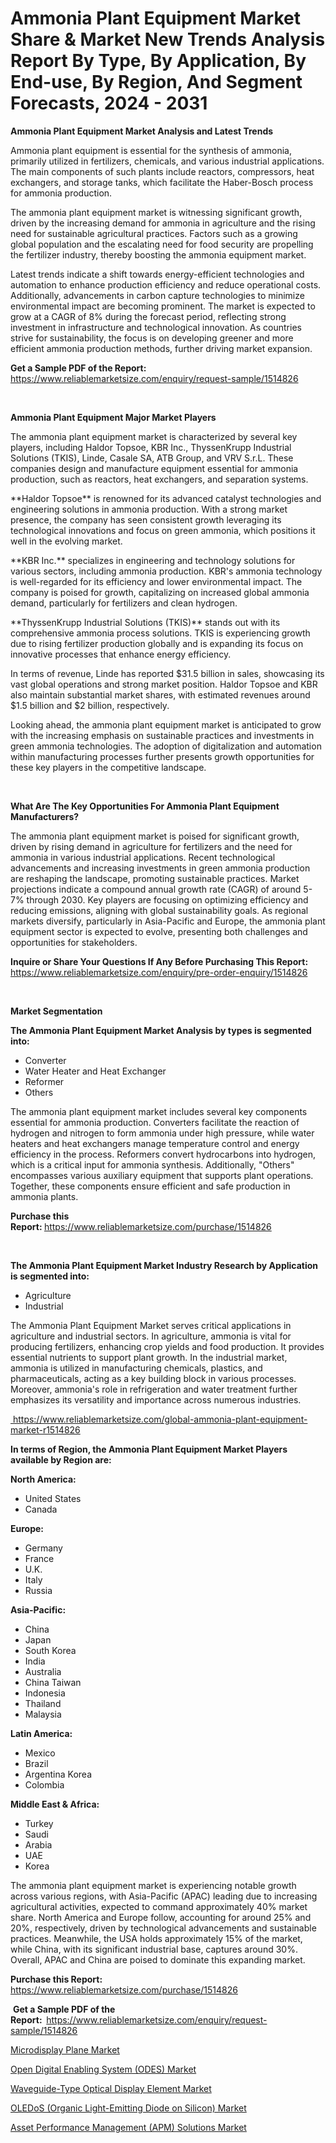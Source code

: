 <p><h1>Ammonia Plant Equipment Market Share & Market New Trends Analysis Report By Type, By Application, By End-use, By Region, And Segment Forecasts, 2024 - 2031</h1></p><p><strong>Ammonia Plant Equipment Market Analysis and Latest Trends</strong></p>
<p><p>Ammonia plant equipment is essential for the synthesis of ammonia, primarily utilized in fertilizers, chemicals, and various industrial applications. The main components of such plants include reactors, compressors, heat exchangers, and storage tanks, which facilitate the Haber-Bosch process for ammonia production. </p><p>The ammonia plant equipment market is witnessing significant growth, driven by the increasing demand for ammonia in agriculture and the rising need for sustainable agricultural practices. Factors such as a growing global population and the escalating need for food security are propelling the fertilizer industry, thereby boosting the ammonia equipment market. </p><p>Latest trends indicate a shift towards energy-efficient technologies and automation to enhance production efficiency and reduce operational costs. Additionally, advancements in carbon capture technologies to minimize environmental impact are becoming prominent. The market is expected to grow at a CAGR of 8% during the forecast period, reflecting strong investment in infrastructure and technological innovation. As countries strive for sustainability, the focus is on developing greener and more efficient ammonia production methods, further driving market expansion.</p></p>
<p><strong>Get a Sample PDF of the Report:&nbsp;</strong> <a href="https://www.reliablemarketsize.com/enquiry/request-sample/1514826?utm_campaign=1591&utm_medium=2&utm_source=Github&utm_content=ia&utm_term=27102024&utm_id=ammonia-plant-equipment">https://www.reliablemarketsize.com/enquiry/request-sample/1514826</a></p>
<p>&nbsp;</p>
<p><strong>Ammonia Plant Equipment Major Market Players</strong></p>
<p><p>The ammonia plant equipment market is characterized by several key players, including Haldor Topsoe, KBR Inc., ThyssenKrupp Industrial Solutions (TKIS), Linde, Casale SA, ATB Group, and VRV S.r.L. These companies design and manufacture equipment essential for ammonia production, such as reactors, heat exchangers, and separation systems.</p><p>**Haldor Topsoe** is renowned for its advanced catalyst technologies and engineering solutions in ammonia production. With a strong market presence, the company has seen consistent growth leveraging its technological innovations and focus on green ammonia, which positions it well in the evolving market.</p><p>**KBR Inc.** specializes in engineering and technology solutions for various sectors, including ammonia production. KBR's ammonia technology is well-regarded for its efficiency and lower environmental impact. The company is poised for growth, capitalizing on increased global ammonia demand, particularly for fertilizers and clean hydrogen.</p><p>**ThyssenKrupp Industrial Solutions (TKIS)** stands out with its comprehensive ammonia process solutions. TKIS is experiencing growth due to rising fertilizer production globally and is expanding its focus on innovative processes that enhance energy efficiency.</p><p>In terms of revenue, Linde has reported $31.5 billion in sales, showcasing its vast global operations and strong market position. Haldor Topsoe and KBR also maintain substantial market shares, with estimated revenues around $1.5 billion and $2 billion, respectively.</p><p>Looking ahead, the ammonia plant equipment market is anticipated to grow with the increasing emphasis on sustainable practices and investments in green ammonia technologies. The adoption of digitalization and automation within manufacturing processes further presents growth opportunities for these key players in the competitive landscape.</p></p>
<p>&nbsp;</p>
<p><strong>What Are The Key Opportunities For Ammonia Plant Equipment Manufacturers?</strong></p>
<p><p>The ammonia plant equipment market is poised for significant growth, driven by rising demand in agriculture for fertilizers and the need for ammonia in various industrial applications. Recent technological advancements and increasing investments in green ammonia production are reshaping the landscape, promoting sustainable practices. Market projections indicate a compound annual growth rate (CAGR) of around 5-7% through 2030. Key players are focusing on optimizing efficiency and reducing emissions, aligning with global sustainability goals. As regional markets diversify, particularly in Asia-Pacific and Europe, the ammonia plant equipment sector is expected to evolve, presenting both challenges and opportunities for stakeholders.</p></p>
<p><strong>Inquire or Share Your Questions If Any Before Purchasing This Report:</strong> <a href="https://www.reliablemarketsize.com/enquiry/pre-order-enquiry/1514826?utm_campaign=1591&utm_medium=2&utm_source=Github&utm_content=ia&utm_term=27102024&utm_id=ammonia-plant-equipment">https://www.reliablemarketsize.com/enquiry/pre-order-enquiry/1514826</a></p>
<p>&nbsp;</p>
<p><strong>Market Segmentation</strong></p>
<p><strong>The Ammonia Plant Equipment Market Analysis by types is segmented into:</strong></p>
<p><ul><li>Converter</li><li>Water Heater and Heat Exchanger</li><li>Reformer</li><li>Others</li></ul></p>
<p><p>The ammonia plant equipment market includes several key components essential for ammonia production. Converters facilitate the reaction of hydrogen and nitrogen to form ammonia under high pressure, while water heaters and heat exchangers manage temperature control and energy efficiency in the process. Reformers convert hydrocarbons into hydrogen, which is a critical input for ammonia synthesis. Additionally, "Others" encompasses various auxiliary equipment that supports plant operations. Together, these components ensure efficient and safe production in ammonia plants.</p></p>
<p><strong>Purchase this Report:&nbsp;</strong><a href="https://www.reliablemarketsize.com/purchase/1514826?utm_campaign=1591&utm_medium=2&utm_source=Github&utm_content=ia&utm_term=27102024&utm_id=ammonia-plant-equipment">https://www.reliablemarketsize.com/purchase/1514826</a></p>
<p>&nbsp;</p>
<p><strong>The Ammonia Plant Equipment Market Industry Research by Application is segmented into:</strong></p>
<p><ul><li>Agriculture</li><li>Industrial</li></ul></p>
<p><p>The Ammonia Plant Equipment Market serves critical applications in agriculture and industrial sectors. In agriculture, ammonia is vital for producing fertilizers, enhancing crop yields and food production. It provides essential nutrients to support plant growth. In the industrial market, ammonia is utilized in manufacturing chemicals, plastics, and pharmaceuticals, acting as a key building block in various processes. Moreover, ammonia's role in refrigeration and water treatment further emphasizes its versatility and importance across numerous industries.</p></p>
<p><a href="https://www.reliablemarketsize.com/global-ammonia-plant-equipment-market-r1514826?utm_campaign=1591&utm_medium=2&utm_source=Github&utm_content=ia&utm_term=27102024&utm_id=ammonia-plant-equipment">&nbsp;https://www.reliablemarketsize.com/global-ammonia-plant-equipment-market-r1514826</a></p>
<p><strong>In terms of Region, the Ammonia Plant Equipment Market Players available by Region are:</strong></p>
<p>
    <p> <strong> North America: </strong>
        <ul>
            <li>United States</li>
            <li>Canada</li>
        </ul>
        </p> 
    <p> <strong> Europe: </strong>
        <ul>
            <li>Germany</li>
            <li>France</li>
            <li>U.K.</li>
            <li>Italy</li>
            <li>Russia</li>
        </ul>
        </p> 
    <p> <strong> Asia-Pacific: </strong>
        <ul>
            <li>China</li>
            <li>Japan</li>
            <li>South Korea</li>
            <li>India</li>
            <li>Australia</li>
            <li>China Taiwan</li>
            <li>Indonesia</li>
            <li>Thailand</li>
            <li>Malaysia</li>
        </ul>
        </p> 
    <p> <strong> Latin America: </strong>
        <ul>
            <li>Mexico</li>
            <li>Brazil</li>
            <li>Argentina Korea</li>
            <li>Colombia</li>
        </ul>
        </p> 
    <p> <strong> Middle East & Africa: </strong>
        <ul>
            <li>Turkey</li>
            <li>Saudi</li>
            <li>Arabia</li>
            <li>UAE</li>
            <li>Korea</li>
        </ul>
    </p>
    </p>
<p><p>The ammonia plant equipment market is experiencing notable growth across various regions, with Asia-Pacific (APAC) leading due to increasing agricultural activities, expected to command approximately 40% market share. North America and Europe follow, accounting for around 25% and 20%, respectively, driven by technological advancements and sustainable practices. Meanwhile, the USA holds approximately 15% of the market, while China, with its significant industrial base, captures around 30%. Overall, APAC and China are poised to dominate this expanding market.</p></p>
<p><strong>Purchase this Report: </strong><a href="https://www.reliablemarketsize.com/purchase/1514826?utm_campaign=1591&utm_medium=2&utm_source=Github&utm_content=ia&utm_term=27102024&utm_id=ammonia-plant-equipment">https://www.reliablemarketsize.com/purchase/1514826</a></p>
<p>&nbsp;<strong>Get a Sample PDF of the Report:&nbsp;&nbsp;</strong><a href="https://www.reliablemarketsize.com/enquiry/request-sample/1514826?utm_campaign=1591&utm_medium=2&utm_source=Github&utm_content=ia&utm_term=27102024&utm_id=ammonia-plant-equipment">https://www.reliablemarketsize.com/enquiry/request-sample/1514826</a></p>
<p><strong></strong></p>
<p><p><a href="https://www.linkedin.com/pulse/competitive-intelligence-microdisplay-plane-market-newof?utm_campaign=1591&utm_medium=2&utm_source=Github&utm_content=ia&utm_term=27102024&utm_id=ammonia-plant-equipment">Microdisplay Plane Market</a></p><p><a href="https://www.linkedin.com/pulse/open-digital-enabling-system-odes-market-forecasts-trends-impact-7vbrf?utm_campaign=1591&utm_medium=2&utm_source=Github&utm_content=ia&utm_term=27102024&utm_id=ammonia-plant-equipment">Open Digital Enabling System (ODES) Market</a></p><p><a href="https://www.linkedin.com/pulse/waveguide-type-optical-display-element-market-evolution-jvu5f?utm_campaign=1591&utm_medium=2&utm_source=Github&utm_content=ia&utm_term=27102024&utm_id=ammonia-plant-equipment">Waveguide-Type Optical Display Element Market</a></p><p><a href="https://www.linkedin.com/pulse/oledos-organic-light-emitting-diode-silicon-market-outlook-current-7400f?utm_campaign=1591&utm_medium=2&utm_source=Github&utm_content=ia&utm_term=27102024&utm_id=ammonia-plant-equipment">OLEDoS (Organic Light-Emitting Diode on Silicon) Market</a></p><p><a href="https://www.linkedin.com/pulse/asset-performance-management-apm-solutions-market-trends-udgrf?utm_campaign=1591&utm_medium=2&utm_source=Github&utm_content=ia&utm_term=27102024&utm_id=ammonia-plant-equipment">Asset Performance Management (APM) Solutions Market</a></p></p>